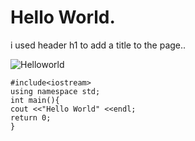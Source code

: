 # Hello World.
i used header h1 to add a title to the page..


![Helloworld](https://github.com/user-attachments/assets/05c2f749-3088-4c13-86f9-9b2b74e46b36)


```
#include<iostream>
using namespace std;
int main(){
cout <<"Hello World" <<endl;
return 0;
}
```
